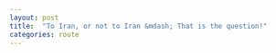 ```yaml
---
layout: post
title:  "To Iran, or not to Iran &mdash; That is the question!"
categories: route
---
```

